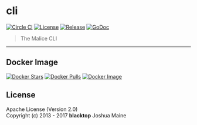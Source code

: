 # cli

[![Circle CI](https://circleci.com/gh/maliceio/cli.png?style=shield)](https://circleci.com/gh/maliceio/cli) [![License](https://img.shields.io/badge/licence-Apache%202.0-blue.svg)](LICENSE) [![Release](https://img.shields.io/github/release/maliceio/cli.svg)](https://github.com/maliceio/cli/releases/latest) [![GoDoc](https://godoc.org/github.com/maliceio/cli?status.svg)](https://godoc.org/github.com/maliceio/cli)

> The Malice CLI

___

Docker Image
------------

[![Docker Stars](https://img.shields.io/docker/stars/malice/cli.svg)](https://hub.docker.com/r/malice/cli/) [![Docker Pulls](https://img.shields.io/docker/pulls/malice/cli.svg)](https://hub.docker.com/r/malice/cli/) [![Docker Image](https://img.shields.io/badge/docker%20image-10.9MB-blue.svg)](https://hub.docker.com/r/malice/cli/)

License
-------

Apache License (Version 2.0)  
Copyright (c) 2013 - 2017 **blacktop** Joshua Maine
